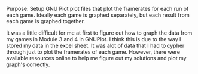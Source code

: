 Purpose: Setup GNU Plot plot files that plot the framerates for each run of each game. Ideally each game is graphed separately, but each result from each game is graphed together.

It was a little difficult for me at first to figure out how to graph the data from my games in Module 3 and 4 in GNUPlot. I think this is due to the way I stored my data in the excel sheet. It was alot of data that I had to cypher through just to plot the framerates of each game. However, there were available resources online to help me figure out my solutions and plot my graph's correctly. 
